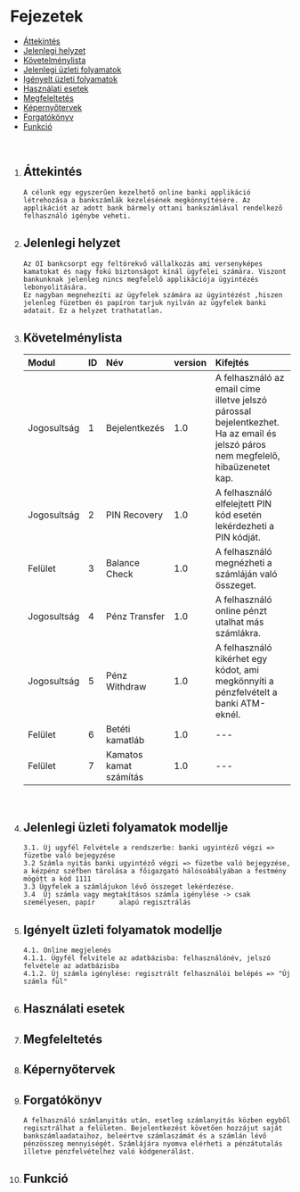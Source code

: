 
#  Fejezetek
- [Áttekintés](#áttekintés)
- [Jelenlegi helyzet](#jelenlegi-helyzet)
- [Követelménylista](#követelménylista)
- [Jelenlegi üzleti folyamatok](#igényelt-üzleti-folyamatok-modellje)
- [Igényelt üzleti folyamatok](#igényelt-üzleti-folyamatok-modellje)
- [Használati esetek](#használati-esetek)
- [Megfeleltetés](#megfeleltetés)
- [Képernyőtervek](#képernyőtervek)
- [Forgatókönyv](#forgatókönyv)
- [Funkció](#funkció)

<br>

1. ##  Áttekintés<br>

       A célunk egy egyszerűen kezelhető online banki applikáció létrehozása a bankszámlák kezelésének megkönnyítésére. Az applikációt az adott bank bármely ottani bankszámlával rendelkező felhasználó igénybe veheti.

2. ## Jelenlegi helyzet<br>
       Az OI bankcsorpt egy feltörekvő vállalkozás ami versenyképes kamatokat és nagy fokú biztonságot kínál ügyfelei számára. Viszont bankunknak jelenleg nincs megfelelő applikációja ügyintézés lebonyolitására.
       Ez nagyban megnehezíti az ügyfelek számára az ügyintézést ,hiszen jelenleg füzetben és papíron tarjuk nyilván az ügyfelek banki adatait. Ez a helyzet trathatatlan.
        
3. ## Követelménylista<br>


    |   Modul   |   ID  |   Név |   version |   Kifejtés    |
    |:----------|:------|:------|:----------|:--------------|
    |   Jogosultság |   1  |    Bejelentkezés   |   1.0 |   A felhasználó az email címe illetve jelszó párossal bejelentkezhet. Ha az email és jelszó páros nem megfelelő, hibaüzenetet kap. |
    |   Jogosultság    |   2   |   PIN Recovery    |   1.0 |   A felhasználó elfelejtett PIN kód esetén lekérdezheti a PIN kódját. |
    |   Felület |   3   |   Balance Check   |   1.0 |   A felhasználó megnézheti a számláján való összeget.|
    |   Jogosultság |   4   |   Pénz Transfer   |   1.0 |   A felhasználó online pénzt utalhat más számlákra.   |
    |   Jogosultság    |   5   |   Pénz Withdraw   |   1.0 |   A felhasználó kikérhet egy kódot, ami megkönnyíti a pénzfelvételt a banki ATM-eknél.    |
    |   Felület |   6   |   Betéti kamatláb  |   1.0 |---|
    |   Felület |   7   |   Kamatos kamat számítás  |   1.0 |---|


<br>

4. ## Jelenlegi üzleti folyamatok modellje
       3.1. Új ugyfél Felvétele a rendszerbe: banki ugyintéző végzi => füzetbe való bejegyzése
       3.2 Számla nyitás banki ugyintéző végzi => füzetbe való bejegyzése, a kézpénz széfben tárolása a főigazgató hálósoábályában a festmény mögött a kód 1111
       3.3 Ügyfelek a számlájukon lévő összeget lekérdezése.
       3.4  Új számla vagy megtakításos számla igénylése -> csak személyesen, papír      alapú regisztrálás
5. ## Igényelt üzleti folyamatok modellje
       4.1. Online megjelenés
       4.1.1. Ügyfél felvitele az adatbázisba: felhasználónév, jelszó felvétele az adatbázisba
       4.1.2. Új számla igénylése: regisztrált felhasználói belépés => "Új számla fül" 
6. ## Használati esetek

7. ## Megfeleltetés

8. ## Képernyőtervek

9. ## Forgatókönyv

       A felhasználó számlanyitás után, esetleg számlanyitás közben egyből regisztrálhat a felületen. Bejelentkezést követően hozzájut saját bankszámlaadataihoz, beleértve számlaszámát és a számlán lévő pénzösszeg mennyiségét. Számlájára nyomva elérheti a pénzátutalás illetve pénzfelvételhez való kódgenerálást.
    

10. ## Funkció